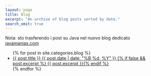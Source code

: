 ```yaml
---
layout: page
title: Blog
excerpt: "An archive of blog posts sorted by date."
search_omit: true
---
```


<p>Nota: sto trasferendo i post su Java nel nuovo blog dedicato <a href="http://javamaniax.com">javamaniax.com</a></p>

<ul class="post-list">
    {% for post in site.categories.blog %}
    <li>
        <article>
            <a href="{{ site.url }}{{ post.url }}">{{ post.title }} <span class="entry-date">
                    <time datetime="{{ post.date | date_to_xmlschema }}">{{ post.date | date: "%B %d, %Y" }}</time>
                </span>{% if false && post.excerpt %} <span class="excerpt">{{ post.excerpt }}</span>{% endif %}</a>
        </article>
    </li>
    {% endfor %}
</ul>
